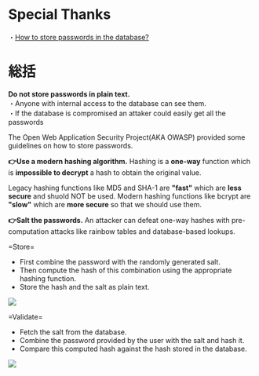# Special Thanks
・[How to store passwords in the database?](https://www.youtube.com/watch?v=zt8Cocdy15c)

# 総括
__Do not store passwords in plain text.__<br>
 ・Anyone with internal access to the database can see them.<br>
 ・If the database is compromised an attaker could easily get all the passwords

The Open Web Application Security Project(AKA OWASP) provided some guidelines on how to store passwords.

__👉Use a modern hashing algorithm.__
Hashing is a **one-way** function which is **impossible to decrypt** a hash to obtain the original value.

Legacy hashing functions like MD5 and SHA-1 are **"fast"** which are **less secure** and shuold NOT be used.
Modern hashing functions like bcrypt are **"slow"** which are **more secure** so that we should use them.

__👉Salt the passwords.__
An attacker can defeat one-way hashes with pre-computation attacks like rainbow tables and database-based lookups.

=Store=<br>
- First combine the password with the randomly generated salt.
- Then compute the hash of this combination using the appropriate hashing function.
- Store the hash and the salt as plain text.

![](https://storage.googleapis.com/zenn-user-upload/1e51e194357c-20230105.png)

=Validate=
- Fetch the salt from the database.
- Combine the password provided by the user with the salt and hash it.
- Compare this computed hash against the hash stored in the database.

![](https://storage.googleapis.com/zenn-user-upload/cfbb2fbd37db-20230105.png)
